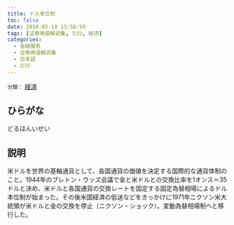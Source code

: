 ```yaml
---
title: ドル本位制
toc: false
date: 2018-05-18 13:58:59
tags: [证券用语解说集, た行, 経済]
categories:
  - 金融服务
  - 证券用语解说集
  - 日本語
  - た行
---
```


`分類：` [経済](/tags/経済/)

## ひらがな

どるほんいせい

## 説明

米ドルを世界の基軸通貨として、各国通貨の価値を決定する国際的な通貨体制のこと。1944年のブレトン・ウッズ会議で金と米ドルとの交換比率を1オンス＝35ドルと決め、米ドルと各国通貨の交換レートを固定する固定為替相場によるドル本位制が始まった。その後米国経済の低迷などをきっかけに1971年ニクソン米大統領が米ドルと金の交換を停止（ニクソン・ショック）。変動為替相場制へと移行した。
